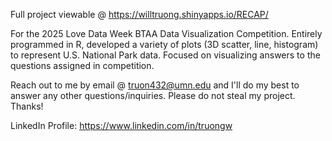 Full project viewable @ https://willtruong.shinyapps.io/RECAP/

For the 2025 Love Data Week BTAA Data Visualization Competition.
Entirely programmed in R, developed a variety of plots (3D scatter, line, histogram) to represent U.S. National Park data.
Focused on visualizing answers to the questions assigned in competition.

Reach out to me by email @ truon432@umn.edu and I'll do my best to answer any other questions/inquiries.
Please do not steal my project. Thanks!

LinkedIn Profile: https://www.linkedin.com/in/truongw

